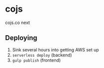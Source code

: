 # cojs
cojs.co next


## Deploying

1. Sink several hours into getting AWS set up
2. `serverless deploy` (backend)
3. `gulp publish` (frontend)
